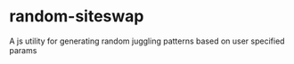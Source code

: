 # random-siteswap
A js utility for generating random juggling patterns based on user specified params
